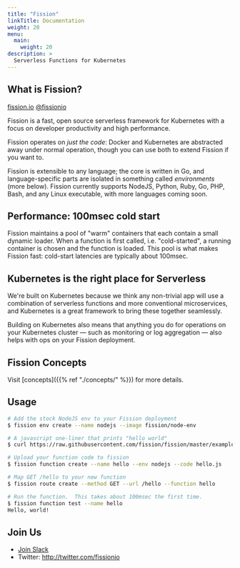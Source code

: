 ```yaml
---
title: "Fission"
linkTitle: Documentation
weight: 20
menu:
  main:
    weight: 20
description: >
  Serverless Functions for Kubernetes
---
```


## What is Fission?

[fission.io](http://fission.io)  [@fissionio](http://twitter.com/fissionio)

Fission is a fast, open source serverless framework for Kubernetes with a focus on developer productivity and high performance.

Fission operates on _just the code_: Docker and Kubernetes are abstracted away under normal operation, though you can use both to extend Fission if you want to.

Fission is extensible to any language; the core is written in Go, and language-specific parts are isolated in something called _environments_ (more below).
Fission currently supports NodeJS, Python, Ruby, Go, PHP, Bash, and any Linux executable, with more languages coming soon.

## Performance: 100msec cold start

Fission maintains a pool of "warm" containers that each contain a small dynamic loader.
When a function is first called, i.e. "cold-started", a running container is chosen and the function is loaded.
This pool is what makes Fission fast: cold-start latencies are typically about 100msec.

## Kubernetes is the right place for Serverless

We're built on Kubernetes because we think any non-trivial app will use a combination of serverless functions and more conventional microservices, and Kubernetes is a great framework to bring these together seamlessly.

Building on Kubernetes also means that anything you do for operations on your Kubernetes cluster &mdash; such as monitoring or log aggregation &mdash; also helps with ops on your Fission deployment.

## Fission Concepts

Visit [concepts]({{% ref "./concepts/" %}}) for more details.

## Usage

```bash
# Add the stock NodeJS env to your Fission deployment
$ fission env create --name nodejs --image fission/node-env

# A javascript one-liner that prints "hello world"
$ curl https://raw.githubusercontent.com/fission/fission/master/examples/nodejs/hello.js > hello.js

# Upload your function code to fission
$ fission function create --name hello --env nodejs --code hello.js

# Map GET /hello to your new function
$ fission route create --method GET --url /hello --function hello

# Run the function.  This takes about 100msec the first time.
$ fission function test --name hello
Hello, world!
```

## Join Us

* [Join Slack](https://join.slack.com/t/fissionio/shared_invite/enQtOTI3NjgyMjE5NzE3LTllODJiODBmYTBiYWUwMWQxZWRhNDhiZDMyN2EyNjAzMTFiYjE2Nzc1NzE0MTU4ZTg2MzVjMDQ1NWY3MGJhZmE)
* Twitter: http://twitter.com/fissionio

